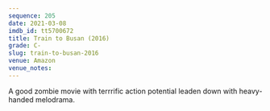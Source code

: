 ```yaml
---
sequence: 205
date: 2021-03-08
imdb_id: tt5700672
title: Train to Busan (2016)
grade: C-
slug: train-to-busan-2016
venue: Amazon
venue_notes:
---
```


A good zombie movie with terrrific action potential leaden down with heavy-handed melodrama.
